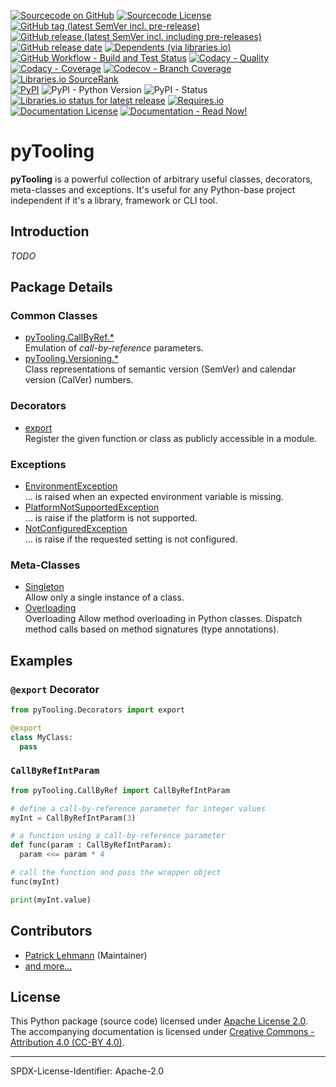 [![Sourcecode on GitHub](https://img.shields.io/badge/PyTooling-pyTooling-323131.svg?logo=github&longCache=true)](https://github.com/PyTooling/pyTooling)
[![Sourcecode License](https://img.shields.io/pypi/l/pyTooling?logo=GitHub&label=code%20license)](LICENSE.md)
[![GitHub tag (latest SemVer incl. pre-release)](https://img.shields.io/github/v/tag/PyTooling/pyTooling?logo=GitHub&include_prereleases)](https://github.com/PyTooling/pyTooling/tags)
[![GitHub release (latest SemVer incl. including pre-releases)](https://img.shields.io/github/v/release/PyTooling/pyTooling?logo=GitHub&include_prereleases)](https://github.com/PyTooling/pyTooling/releases/latest)
[![GitHub release date](https://img.shields.io/github/release-date/PyTooling/pyTooling?logo=GitHub)](https://github.com/PyTooling/pyTooling/releases)
[![Dependents (via libraries.io)](https://img.shields.io/librariesio/dependents/pypi/pyTooling?logo=librariesdotio)](https://github.com/PyTooling/pyTooling/network/dependents)  
[![GitHub Workflow - Build and Test Status](https://img.shields.io/github/workflow/status/PyTooling/pyTooling/Unit%20Testing,%20Coverage%20Collection,%20Package,%20Release,%20Documentation%20and%20Publish?label=Pipeline&logo=GitHub%20Actions&logoColor=FFFFFF)](https://github.com/PyTooling/pyTooling/actions/workflows/Pipeline.yml)
[![Codacy - Quality](https://img.shields.io/codacy/grade/8dc5205ba8b24e008f2287759096e181?logo=Codacy)](https://www.codacy.com/manual/PyTooling/pyTooling)
[![Codacy - Coverage](https://img.shields.io/codacy/coverage/8dc5205ba8b24e008f2287759096e181?logo=Codacy)](https://www.codacy.com/manual/PyTooling/pyTooling)
[![Codecov - Branch Coverage](https://img.shields.io/codecov/c/github/PyTooling/pyTooling?logo=Codecov)](https://codecov.io/gh/PyTooling/pyTooling)
[![Libraries.io SourceRank](https://img.shields.io/librariesio/sourcerank/pypi/pyTooling?logo=librariesdotio)](https://libraries.io/github/PyTooling/pyTooling/sourcerank)  
[![PyPI](https://img.shields.io/pypi/v/pyTooling?logo=PyPI&logoColor=FBE072)](https://pypi.org/project/pyTooling/)
![PyPI - Python Version](https://img.shields.io/pypi/pyversions/pyTooling?logo=PyPI&logoColor=FBE072)
![PyPI - Status](https://img.shields.io/pypi/status/pyTooling?logo=PyPI&logoColor=FBE072)
[![Libraries.io status for latest release](https://img.shields.io/librariesio/release/pypi/pyTooling?logo=librariesdotio)](https://libraries.io/github/PyTooling/pyTooling)
[![Requires.io](https://img.shields.io/requires/github/PyTooling/pyTooling)](https://requires.io/github/PyTooling/pyTooling/requirements/?branch=main)  
[![Documentation License](https://img.shields.io/badge/doc%20license-CC--BY%204.0-green?logo=readthedocs)](doc/Doc-License.rst)
[![Documentation - Read Now!](https://img.shields.io/badge/doc-read%20now%20%E2%9E%9A-blueviolet?logo=readthedocs)](https://pyTooling.github.io/pyTooling)

# pyTooling

**pyTooling** is a powerful collection of arbitrary useful classes, decorators,
meta-classes and exceptions. It's useful for any Python-base project independent
if it's a library, framework or CLI tool.

## Introduction

*TODO*

## Package Details

### Common Classes

* [pyTooling.CallByRef.*](https://pytooling.github.io/pyTooling/CallByRef/)  
  Emulation of *call-by-reference* parameters.
* [pyTooling.Versioning.*](https://pytooling.github.io/pyTooling/Versioning/)  
  Class representations of semantic version (SemVer) and calendar version (CalVer) numbers.


### Decorators

* [export](https://pytooling.github.io/pyTooling/Decorators/Visibility.html#export)    
  Register the given function or class as publicly accessible in a module.


### Exceptions

* [EnvironmentException](https://pytooling.github.io/pyTooling/Exceptions/PredefinedExceptions.html#environmentexception)  
  ... is raised when an expected environment variable is missing.
* [PlatformNotSupportedException](https://pytooling.github.io/pyTooling/Exceptions/PredefinedExceptions.html#platformnotsupportedexception)  
  ... is raise if the platform is not supported.
* [NotConfiguredException](https://pytooling.github.io/pyTooling/Exceptions/PredefinedExceptions.html#notconfiguredexception)  
  ... is raise if the requested setting is not configured.


### Meta-Classes

* [Singleton](https://pytooling.github.io/pyTooling/MetaClasses/Singleton.html)  
  Allow only a single instance of a class.
* [Overloading](https://pytooling.github.io/pyTooling/MetaClasses/Overloading.html)  
  Overloading Allow method overloading in Python classes. Dispatch method calls based on method signatures (type annotations).

## Examples

### `@export` Decorator

```Python
from pyTooling.Decorators import export 

@export
class MyClass:
  pass
```

### `CallByRefIntParam`

```Python
from pyTooling.CallByRef import CallByRefIntParam

# define a call-by-reference parameter for integer values
myInt = CallByRefIntParam(3)

# a function using a call-by-reference parameter
def func(param : CallByRefIntParam):
  param <<= param * 4

# call the function and pass the wrapper object
func(myInt)

print(myInt.value)
```


## Contributors

* [Patrick Lehmann](https://github.com/PyTooling) (Maintainer)
* [and more...](https://github.com/PyTooling/pyTooling/graphs/contributors)


## License

This Python package (source code) licensed under [Apache License 2.0](LICENSE.md).  
The accompanying documentation is licensed under [Creative Commons - Attribution 4.0 (CC-BY 4.0)](doc/Doc-License.rst).


-------------------------

SPDX-License-Identifier: Apache-2.0
